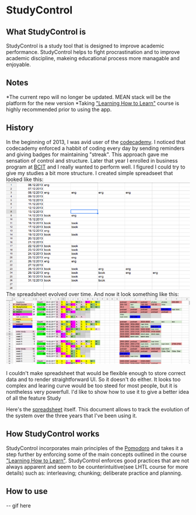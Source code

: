 # StudyControl
## What StudyControl is
StudyControl is a study tool that is designed to improve academic performance. 
StudyControl helps to fight procrastination and to improve academic discipline, makeing educational process more managable and enjoyable.
## Notes
*The current repo will no longer be updated. MEAN stack will be the platform for the new version
*Taking ["Learning How to Learn"](https://www.coursera.org/learn/learning-how-to-learn) course is highly recommended prior to using the app. 
## History
In the beginning of 2013, I was avid user of the [codecademy](https://www.codecademy.com/). I noticed that codecademy enforced a habbit of coding every day by sending reminders and giving badges for maintaining "streak". This approach gave me sensation of control and structure. 
Later that year I enrolled in business program at [BCIT](http://www.bcit.ca/) and I really wanted to perform well. I figured I could try to give my studies a bit more structure. I created simple spreadseet that looked like this:
![first_sheet](https://github.com/vicdashkov/study_control/blob/master/images/first_sheet.png)
The spreadsheet evolved over time. And now it look something like this: 
![second_sheet](https://github.com/vicdashkov/study_control/blob/master/images/secons_sheet.png)

I couldn't make spreadsheet that would be flexible enough to store correct data and to render straightforward UI. So it doesn't do either. It looks too complex and learing curve would be too steed for most people, but it is nontheless very powerfull. I'd like to show how to use it to give a better idea of all the feature Study

Here's the [spreadsheet](https://docs.google.com/spreadsheets/d/1OyAN5yKMNYc_HySc2362zKyYhqxHhFMci4HFjhcIbG4/edit?usp=sharing) itself. This document allows to track the evolution of the system over the three years that I've been using it.
## How StudyControl works
StudyControl incorporates main principles of the [Pomodoro](https://en.wikipedia.org/wiki/Pomodoro_Technique) and takes it a step further by enforcing some of the main concepts outlined in the course ["Learning How to Learn"](https://www.coursera.org/learn/learning-how-to-learn).
StudyControl enforces good practices that are not always apparent and seem to be counterintuitive(see LHTL course for more details) such as: interleaving; chunking; deliberate practice and planning.
## How to use
-- gif here
